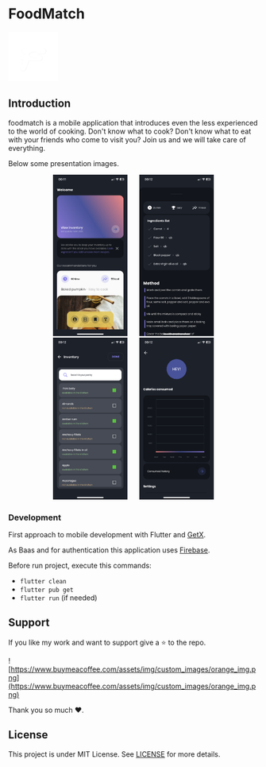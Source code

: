 # FoodMatch

<img src="./ios/Runner/Assets.xcassets/icon.imageset/App%20icon%203.png" width="100" height="100">

## Introduction

foodmatch is a mobile application that introduces even the less experienced to the world of cooking. Don't know what to cook? Don't know what to eat with your friends who come to visit you? Join us and we will take care of everything.


Below some presentation images.

<p align="center">
  <img width="150" src="./assets/preview/home.png" alt="Home page" hspace="10"/>
  <img width="150" src="./assets/preview/detail.png" alt="Detail page" hspace="10"/>
  <img width="150" src="./assets/preview/inventory.png" alt="Detail page" hspace="10"/>
  <img width="150" src="./assets/preview/user.png" alt="Detail page" hspace="10"/>
</p>

### Development

First approach to mobile development with Flutter and [GetX](https://pub.dev/packages/get).

As Baas and for authentication this application uses [Firebase](https://firebase.google.com).

Before run project, execute this commands:

- `flutter clean`
- `flutter pub get`
- `flutter run` (if needed)

## Support

If you like my work and want to support give a ⭐ to the repo.

![https://www.buymeacoffee.com/assets/img/custom_images/orange_img.png](https://www.buymeacoffee.com/assets/img/custom_images/orange_img.png)

Thank you so much ❤️.

## License

This project is under MIT License. See [LICENSE](https://github.com/mitinoh/food_match/blob/main/LICENSE) for more details.
